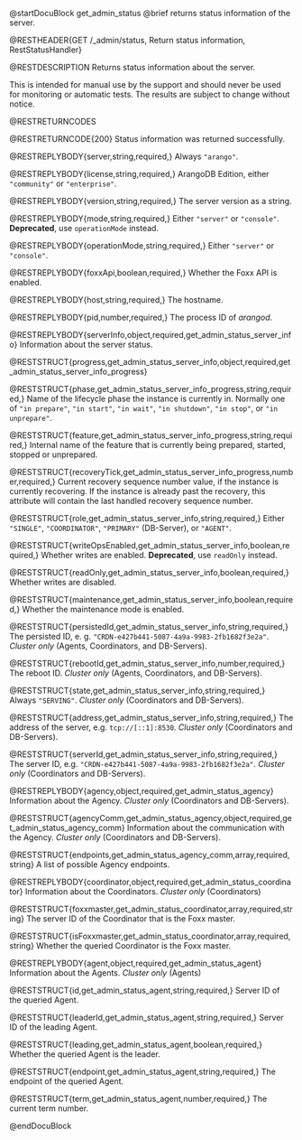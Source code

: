 
@startDocuBlock get_admin_status
@brief returns status information of the server.

@RESTHEADER{GET /_admin/status, Return status information, RestStatusHandler}

@RESTDESCRIPTION
Returns status information about the server.

This is intended for manual use by the support and should
never be used for monitoring or automatic tests. The results
are subject to change without notice.

<!-- TODO -->

@RESTRETURNCODES

@RESTRETURNCODE{200}
Status information was returned successfully.

@RESTREPLYBODY{server,string,required,}
Always `"arango"`.

@RESTREPLYBODY{license,string,required,}
ArangoDB Edition, either `"community"` or `"enterprise"`.

@RESTREPLYBODY{version,string,required,}
The server version as a string.

@RESTREPLYBODY{mode,string,required,}
Either `"server"` or `"console"`. **Deprecated**, use `operationMode` instead.

@RESTREPLYBODY{operationMode,string,required,}
Either `"server"` or `"console"`.

@RESTREPLYBODY{foxxApi,boolean,required,}
Whether the Foxx API is enabled.

@RESTREPLYBODY{host,string,required,}
The hostname.

<!-- TODO: see *ServerState*. -->

@RESTREPLYBODY{pid,number,required,}
The process ID of _arangod_.

@RESTREPLYBODY{serverInfo,object,required,get_admin_status_server_info}
Information about the server status.

@RESTSTRUCT{progress,get_admin_status_server_info,object,required,get_admin_status_server_info_progress}

@RESTSTRUCT{phase,get_admin_status_server_info_progress,string,required,}
Name of the lifecycle phase the instance is currently in. Normally one of
`"in prepare"`, `"in start"`, `"in wait"`, `"in shutdown"`, `"in stop"`,
or `"in unprepare"`.

@RESTSTRUCT{feature,get_admin_status_server_info_progress,string,required,}
Internal name of the feature that is currently being prepared, started,
stopped or unprepared.

@RESTSTRUCT{recoveryTick,get_admin_status_server_info_progress,number,required,}
Current recovery sequence number value, if the instance is currently recovering.
If the instance is already past the recovery, this attribute will contain the
last handled recovery sequence number.

@RESTSTRUCT{role,get_admin_status_server_info,string,required,}
Either `"SINGLE"`, `"COORDINATOR"`, `"PRIMARY"` (DB-Server), or `"AGENT"`.

@RESTSTRUCT{writeOpsEnabled,get_admin_status_server_info,boolean,required,}
Whether writes are enabled. **Deprecated**, use `readOnly` instead.

@RESTSTRUCT{readOnly,get_admin_status_server_info,boolean,required,}
Whether writes are disabled.

@RESTSTRUCT{maintenance,get_admin_status_server_info,boolean,required,}
Whether the maintenance mode is enabled.

@RESTSTRUCT{persistedId,get_admin_status_server_info,string,required,}
The persisted ID, e. g. `"CRDN-e427b441-5087-4a9a-9983-2fb1682f3e2a"`.
*Cluster only* (Agents, Coordinators, and DB-Servers).

@RESTSTRUCT{rebootId,get_admin_status_server_info,number,required,}
The reboot ID.
*Cluster only* (Agents, Coordinators, and DB-Servers).

@RESTSTRUCT{state,get_admin_status_server_info,string,required,}
Always `"SERVING"`.
*Cluster only* (Coordinators and DB-Servers).

@RESTSTRUCT{address,get_admin_status_server_info,string,required,}
The address of the server, e.g. `tcp://[::1]:8530`.
*Cluster only* (Coordinators and DB-Servers).

@RESTSTRUCT{serverId,get_admin_status_server_info,string,required,}
The server ID, e.g. `"CRDN-e427b441-5087-4a9a-9983-2fb1682f3e2a"`.
*Cluster only* (Coordinators and DB-Servers).

@RESTREPLYBODY{agency,object,required,get_admin_status_agency}
Information about the Agency.
*Cluster only* (Coordinators and DB-Servers).

@RESTSTRUCT{agencyComm,get_admin_status_agency,object,required,get_admin_status_agency_comm}
Information about the communication with the Agency.
*Cluster only* (Coordinators and DB-Servers).

@RESTSTRUCT{endpoints,get_admin_status_agency_comm,array,required,string}
A list of possible Agency endpoints.

@RESTREPLYBODY{coordinator,object,required,get_admin_status_coordinator}
Information about the Coordinators.
*Cluster only* (Coordinators)

@RESTSTRUCT{foxxmaster,get_admin_status_coordinator,array,required,string}
The server ID of the Coordinator that is the Foxx master.

@RESTSTRUCT{isFoxxmaster,get_admin_status_coordinator,array,required,string}
Whether the queried Coordinator is the Foxx master.

@RESTREPLYBODY{agent,object,required,get_admin_status_agent}
Information about the Agents.
*Cluster only* (Agents)

@RESTSTRUCT{id,get_admin_status_agent,string,required,}
Server ID of the queried Agent.

@RESTSTRUCT{leaderId,get_admin_status_agent,string,required,}
Server ID of the leading Agent.

@RESTSTRUCT{leading,get_admin_status_agent,boolean,required,}
Whether the queried Agent is the leader.

@RESTSTRUCT{endpoint,get_admin_status_agent,string,required,}
The endpoint of the queried Agent.

@RESTSTRUCT{term,get_admin_status_agent,number,required,}
The current term number.

@endDocuBlock
